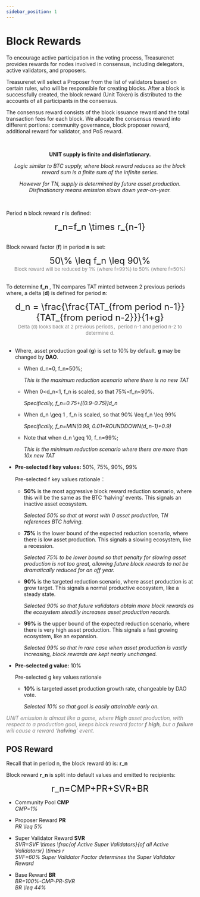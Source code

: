```yaml
---
sidebar_position: 1
---
```


# Block Rewards

To encourage active participation in the voting process, Treasurenet provides rewards for nodes involved in consensus, including delegators, active validators, and proposers.

Treasurenet will select a Proposer from the list of validators based on certain rules, who will be responsible for creating blocks. After a block is successfully created, the block reward (Unit Token) is distributed to the accounts of all participants in the consensus.

The consensus reward consists of the block issuance reward and the total transaction fees for each block. We allocate the consensus reward into different portions: community governance, block proposer reward, additional reward for validator, and PoS reward.

<br>

**<center>UNIT supply is finite and disinflationary.</center>**

_<center>Logic similar to BTC supply, where block reward reduces so the block reward sum is a finite sum of the infinite series.</center>_

_<center>However for TN, supply is determined by future asset production.<br> Disfinationary means emission slows down year-on-year.</center>_


<br>

Period **n** block reward **r** is defined:

<center><font size=5>r_n=f_n \times r_{n-1}</font></center><br>

Block reward factor (**f**) in period **n** is set:

<center><font size=5>50\% \leq f_n \leq 90\%</font></center>

<center><font size=2 color=gray>Block reward will be reduced by 1% (where f=99%) to 50% (where f=50%)</font></center><br>


To determine **f_n** , TN compares TAT minted between 2 previous periods where, a delta (**d**) is defined for period **n**:

<center><font size=5>d_n = \frac{\frac{TAT_{from period n-1}}{TAT_{from period n-2}}}{1+g}</font></center>

<center><font size=2 color=gray>Delta (d) looks back at 2 previous periods，period n-1 and period n-2 to determine d.</font></center><br>



- Where, asset production goal (**g**) is set to 10% by default. **g** may be changed by **DAO**.

  + When d_n=0, f_n=50%; 

	_This is the maximum reduction scenario where there is no new TAT_

  + When 0<d_n<1, f_n is scaled, so that 75%<f_n<90%.

	_Specifically, f_n=0.75+[(0.9-0.75)]d_n_

  + When  d_n \geq 1 , f_n is scaled, so that 90% \leq f_n \leq 99%

	_Specifically, f_n=MIN(0.99, 0.01*ROUNDDOWN(d_n-1)+0.9)_

  + Note that when  d_n \geq 10, f_n=99%; 

	_This is the minimum reduction scenario where there are more than 10x new TAT_


- **Pre-selected f key values:** 50%, 75%, 90%, 99%

	Pre-selected f key values rationale：

  + **50%** is the most aggressive block reward reduction scenario, where this will be the same as the BTC ‘halving’ events. This signals an inactive asset ecosystem. 

	_Selected 50% so that at worst with 0 asset production, TN references BTC halving._

  + **75%** is the lower bound of the expected reduction scenario, where there is low asset production. This signals a slowing ecosystem, like a recession. 	

	_Selected 75% to be lower bound so that penalty for slowing asset production is not too great, allowing future block rewards to not be dramatically reduced for an off year._

  + **90%** is the targeted reduction scenario, where asset production is at grow target. This signals a normal productive ecosystem, like a steady state. 

	_Selected 90% so that future validators obtain more block rewards as the ecosystem steadily increases asset production records._

  + **99%** is the upper bound of the expected reduction scenario, where there is very high asset production. This signals a fast growing ecosystem, like an expansion. 

	_Selected 99% so that in rare case when asset production is vastly increasing, block rewards are kept nearly unchanged._


- **Pre-selected g value:** 10%

	Pre-selected g key values rationale

  + **10%** is targeted asset production growth rate, changeable by DAO vote. 

	_Selected 10% so that goal is easily attainable early on._


_<font color=gray>UNIT emission is almost like a game, where **High** asset production, with respect to a production goal, keeps block reward factor **f** **high**, but a **failure** will cause a reward ‘**halving**’ event.</font>_


## POS Reward

Recall that in period n, the block reward (**r**) is: **r_n**

Block reward **r_n** is split into default values and emitted to recipients: 
<center><font size=5>r_n=CMP+PR+SVR+BR</font></center>

- Community Pool  **CMP**<br>
  _CMP=1%_ 

- Proposer Reward   **PR**<br>
  _PR \leq 5%_

- Super Validator Reward   **SVR**<br>
  _SVR=SVF  \times \frac{of Active Super Validators}{of all Active Validatorsr}  \times r <br>
	SVF=60% Super Validator Factor determines the Super Validator Reward_

- Base Reward   **BR**<br>
  _BR=100%-CMP-PR-SVR<br>
  BR \leq 44%_

